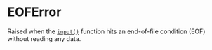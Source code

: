 # EOFError

Raised when the [`input()`](/built-in-functions/input.md) function hits an end-of-file condition (EOF) without reading any data. 